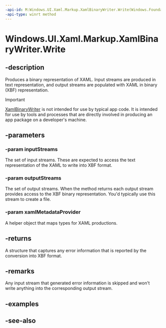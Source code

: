 ```yaml
---
-api-id: M:Windows.UI.Xaml.Markup.XamlBinaryWriter.Write(Windows.Foundation.Collections.IVector{Windows.Storage.Streams.IRandomAccessStream},Windows.Foundation.Collections.IVector{Windows.Storage.Streams.IRandomAccessStream},Windows.UI.Xaml.Markup.IXamlMetadataProvider)
-api-type: winrt method
---
```


<!-- Method syntax
public Windows.UI.Xaml.Markup.XamlBinaryWriterErrorInformation Write(Windows.Foundation.Collections.IVector<Windows.Storage.Streams.IRandomAccessStream> inputStreams, Windows.Foundation.Collections.IVector<Windows.Storage.Streams.IRandomAccessStream> outputStreams, Windows.UI.Xaml.Markup.IXamlMetadataProvider xamlMetadataProvider)
-->

# Windows.UI.Xaml.Markup.XamlBinaryWriter.Write

## -description
Produces a binary representation of XAML. Input streams are produced in text representation, and output streams are populated with XAML in binary (XBF) representation.

> [!IMPORTANT]
> [XamlBinaryWriter](xamlbinarywriter.md) is not intended for use by typical app code. It is intended for use by tools and processes that are directly involved in producing an app package on a developer's machine.



## -parameters
### -param inputStreams
The set of input streams. These are expected to access the text representation of the XAML to write into XBF format.

### -param outputStreams
The set of output streams. When the method returns each output stream provides access to the XBF binary representation. You'd typically use this stream to create a file.

### -param xamlMetadataProvider
A helper object that maps types for XAML productions.

## -returns
A structure that captures any error information that is reported by the conversion into XBF format.

## -remarks
Any input stream that generated error information is skipped and won't write anything into the corresponding output stream.

## -examples

## -see-also
